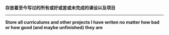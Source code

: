 **存放着至今写过的所有或好或差或未完成的课设以及项目**<br>
****
**Store all curriculums and other projects I have writen no matter how bad or how good (and maybe unfinished) they are**
